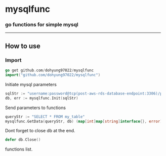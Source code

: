 # mysqlfunc
### go functions for simple mysql
***   
## How to use
### Import

```go
go get github.com/dohyung97022/mysqlfunc
import("github.com/dohyung97022/mysqlfunc")
```

Initiate mysql parameters

```go
sqlStr := "username:password@tcp(post-aws-rds-database-endpoint:3306)/post-schema-name"
db, err := mysqlfunc.Init(sqlStr)
```

Send parameters to functions

```go
queryStr := "SELECT * FROM my_table"
mysqlfunc.GetData(queryStr, db) (map[int]map[string]interface{}, error)
```

Dont forget to close db at the end.

```go
defer db.Close()
```

functions list.
